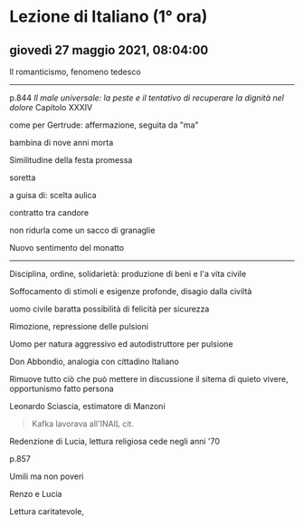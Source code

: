 # Lezione di Italiano (1° ora)

## giovedì 27 maggio 2021, 08:04:00


Il romanticismo, fenomeno tedesco

---
p.844 *Il male universale: la peste e il tentativo di recuperare la dignità nel dolore*
Capitolo XXXIV

come per Gertrude: affermazione, seguita da "ma"


bambina  di nove anni morta

Similitudine della festa promessa

soretta


a guisa di: scelta aulica

contratto tra candore 


non ridurla come un sacco di granaglie

Nuovo sentimento del monatto

---


Disciplina, ordine, solidarietà: produzione di beni e l'a vita civile

Soffocamento di stimoli e esigenze profonde, disagio dalla civiltà

uomo civile baratta possibilità di felicità per sicurezza

Rimozione, repressione delle pulsioni

Uomo per natura aggressivo ed autodistruttore per pulsione

Don Abbondio, analogia con cittadino Italiano

Rimuove tutto ciò che può mettere in discussione il sitema di quieto vivere, opportunismo fatto persona

Leonardo Sciascia, estimatore di Manzoni

> Kafka lavorava all'INAIL 
> cit.



Redenzione di Lucia, lettura religiosa
cede negli anni '70



p.857

Umili ma non poveri

Renzo e Lucia

Lettura caritatevole,
<!--stackedit_data:
eyJoaXN0b3J5IjpbODY0NDY2NTg0LDU4NTAwODk5NSwxNDMwND
c0NzQ2LC00MTEwMDAzOSwxMzU0ODg3MTI2LDY5Nzk5MDUxMSwt
MTExMTUxNDc5MywxNjExMzAxMDEwLDg1ODk3MTM3NSwyODg0OT
MzNTYsMjg4NDkzMzU2XX0=
-->